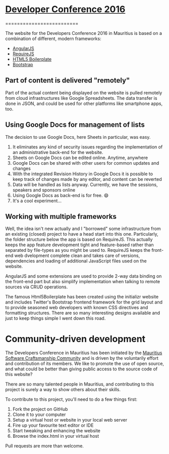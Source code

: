 # [Developer Conference 2016](http://www.devconmru.org/)
=========================

The website for the Developers Conference 2016 in Mauritius is based on a 
combination of different, modern frameworks:

* [AngularJS](http://angularjs.org)
* [RequireJS](http://requirejs.org)
* [HTML5 Boilerplate](https://github.com/h5bp/html5-boilerplate)
* [Bootstrap](https://github.com/twbs/bootstrap)

## Part of content is delivered "remotely"
Part of the actual content being displayed on the website is pulled remotely 
from cloud infrastructures like Google Spreadsheets. The data transfer is done
in JSON, and could be used for other platforms like smartphone apps, too.

## Using Google Docs for management of lists
The decision to use Google Docs, here Sheets in particular, was easy.

1. It eliminates any kind of security issues regarding the implementation 
of an administrative back-end for the website.
1. Sheets on Google Docs can be edited online. Anytime, anywhere
1. Google Docs can be shared with other users for common updates and changes
1. With the integrated Revision History in Google Docs it is possible to keep 
track of changes made by any editor, and content can be reverted
1. Data will be handled as lists anyway.
Currently, we have the sessions, speakers and sponsors online
1. Using Google Docs as back-end is for free. :smile:
1. It's a cool experiment...

## Working with multiple frameworks
Well, the idea isn't new actually and I "borrowed" some infrastructure from 
an existing (closed) project to have a head start into this one.
Particularly, the folder structure below the app is based on RequireJS. This 
actually keeps the app feature development tight and feature-based rather
than separated by file-types as you might be used to. RequireJS keeps the 
front-end web dvelopment complete clean and takes care of versions, dependencies 
and loading of additional JavaScript files used on the website.

AngularJS and some extensions are used to provide 2-way data binding on the
front-end part but also simplify implementation when talking to remote
sources via CRUD operations.

The famous Html5Boilerplate has been created using the initializr website
and includes Twitter's Bootstrap frontend framework for the grid layout 
and to provide seasoned web developers with known CSS directives and formatting
structures. There are so many interesting designs available and just to
keep things simple I went down this road.

# Community-driven development
The Developers Conference in Mauritius has been initiated by the [Mauritius Software Craftsmanship Community](http://meetup.com/MauritiusSoftwareCraftsmanshipCommunity)
and is driven by the voluntarily effort and contribution of its members. We
like to promote the use of open source, and what could be better than giving
public access to the source code of this website?

There are so many talented people in Mauritius, and contributing to this project
is surely a way to show others about their skills.

To contribute to this project, you'll need to do a few things first:

1. Fork the project on GitHub
1. Clone it to your computer
1. Setup a virtual host or website in your local web server
1. Fire up your favourite text editor or IDE
1. Start tweaking and enhancing the website
1. Browse the index.html in your virtual host

Pull requests are more than welcome.
